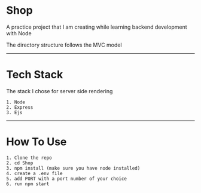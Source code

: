# Shop
A practice project that I am creating while learning backend development with Node

The directory structure follows the MVC model 
____________________________
# Tech Stack
The stack I chose for server side rendering
```
1. Node 
2. Express
3. Ejs
```
___________________________
# How To Use
```
1. Clone the repo
2. cd Shop
3. npm install (make sure you have node installed)
4. create a .env file
5. add PORT with a port number of your choice
6. run npm start
```

